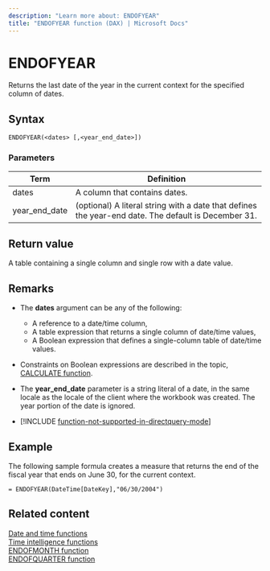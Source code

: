 ```yaml
---
description: "Learn more about: ENDOFYEAR"
title: "ENDOFYEAR function (DAX) | Microsoft Docs"
---
```

# ENDOFYEAR

Returns the last date of the year in the current context for the specified column of dates.  
  
## Syntax  
  
```dax
ENDOFYEAR(<dates> [,<year_end_date>])  
```
  
### Parameters  
  
|Term|Definition|  
|--------|--------------|  
|dates|A column that contains dates.|  
|year_end_date|(optional) A literal string with a date that defines the year-end date. The default is December 31.|  
  
## Return value

A table containing a single column and single row with a date value.  
  
## Remarks

- The **dates** argument can be any of the following:  
  - A reference to a date/time column,  
  - A table expression that returns a single column of date/time values,  
  - A Boolean expression that defines a single-column table of date/time values.  
  
- Constraints on Boolean expressions are described in the topic, [CALCULATE function](calculate-function-dax.md).  
  
- The **year_end_date** parameter is a string literal of a date, in the same locale as the locale of the client where the workbook was created. The year portion of the date is ignored.  
  
- [!INCLUDE [function-not-supported-in-directquery-mode](includes/function-not-supported-in-directquery-mode.md)]
  
## Example

The following sample formula creates a measure that returns the end of the fiscal year that ends on June 30, for the current context.  

```dax
= ENDOFYEAR(DateTime[DateKey],"06/30/2004")  
```
  
## Related content

[Date and time functions](date-and-time-functions-dax.md)  
[Time intelligence functions](time-intelligence-functions-dax.md)  
[ENDOFMONTH function](endofmonth-function-dax.md)  
[ENDOFQUARTER function](endofquarter-function-dax.md)  
